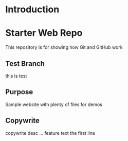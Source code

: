 # Introduction

# Starter Web Repo

This repository is for showing how Git and GitHub work
## Test Branch
 this is test
## Purpose

Sample website with plenty of files for demos

## Copywrite

copywrite desc ... feature text
the first line

